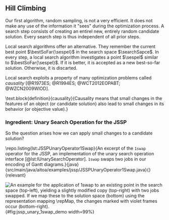 ## Hill Climbing

Our first algorithm, random sampling, is not a very efficient.
It does not make any use of the information it "sees" during the optimization process.
A search step consists of creating an entirel new, entirely random candidate solution.
Every search step is thus independent of all prior steps.

Local search algorithms offer an alternative.
They remember the current best point&nbsp;$\bestSoFar{\sespel}$ in the search space&nbsp;$\searchSapce$.
In every step, a local search algorithm investigates a point&nbsp;$\sespel$ similar to&nbsp;$\bestSoFar{\sespel}$.
If it is better, it is accepted as a new best-so-far solution.
Otherwise, it is discarted.

Local search exploits a property of many optimization problems called *causality*&nbsp;[@R1973ES; @R1994ES; @WCT2012EOPABT; @WZCN2009WIOD].

\text.block{definition}{causality}{Causality means that small changes in the features of an object (or candidate solution) also lead to small changes in its behavior (or objective value).}

### Ingredient: Unary Search Operation for the JSSP

So the question arises how we can apply small changes to a candidate solution?

\repo.listing{lst:JSSPUnaryOperator1Swap}{An excerpt of the `1swap` operator for the JSSP, an implementation of the unary search operation interface [@lst:IUnarySearchOperator]. `1swap` swaps two jobs in our encoding of Gantt diagrams.}{java}{src/main/java/aitoa/examples/jssp/JSSPUnaryOperator1Swap.java}{}{relevant}

![An example for the application of `1swap` to an existing point in the search space (top-left), yielding a slightly modified copy (top-right) with two jobs swapped. If we map these to the solution space (bottom) using the representation mapping&nbsp;$\repMap$, the changes marked with violet frames occur (bottom-right).](\relative.path{jssp_unary_1swap_demo.svgz}){#fig:jssp_unary_1swap_demo width=99%}
